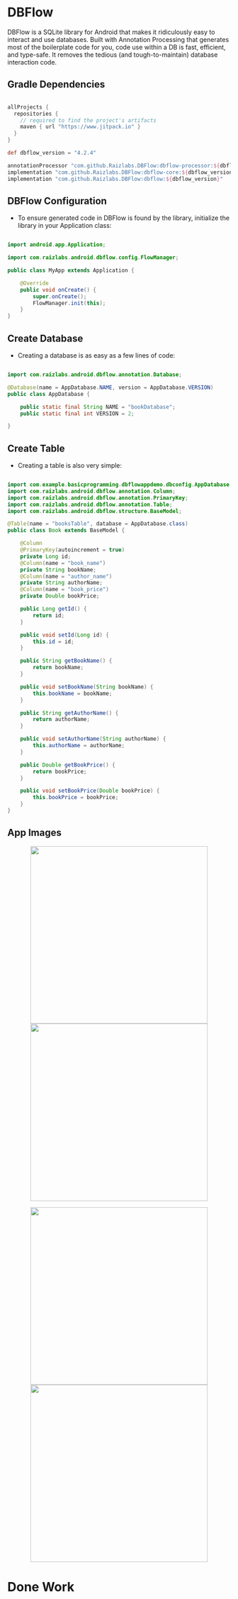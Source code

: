 # DBFlow
DBFlow is a SQLite library for Android that makes it ridiculously easy to interact and use databases. Built with Annotation Processing that generates most of the boilerplate code for you, code use within a DB is fast, efficient, and type-safe. It removes the tedious (and tough-to-maintain) database interaction code.

## Gradle Dependencies

```gradle

allProjects {
  repositories {
    // required to find the project's artifacts
    maven { url "https://www.jitpack.io" }
  }
}

def dbflow_version = "4.2.4"

annotationProcessor "com.github.Raizlabs.DBFlow:dbflow-processor:${dbflow_version}"
implementation "com.github.Raizlabs.DBFlow:dbflow-core:${dbflow_version}"
implementation "com.github.Raizlabs.DBFlow:dbflow:${dbflow_version}"

```

## DBFlow Configuration
* To ensure generated code in DBFlow is found by the library, initialize the library in your Application class:

```java

import android.app.Application;

import com.raizlabs.android.dbflow.config.FlowManager;

public class MyApp extends Application {

    @Override
    public void onCreate() {
        super.onCreate();
        FlowManager.init(this);
    }
}

```

## Create Database 
* Creating a database is as easy as a few lines of code:

```java

import com.raizlabs.android.dbflow.annotation.Database;

@Database(name = AppDatabase.NAME, version = AppDatabase.VERSION)
public class AppDatabase {

    public static final String NAME = "bookDatabase";
    public static final int VERSION = 2;

}

```

## Create Table
* Creating a table is also very simple:

```java 

import com.example.basicprogramming.dbflowappdemo.dbconfig.AppDatabase;
import com.raizlabs.android.dbflow.annotation.Column;
import com.raizlabs.android.dbflow.annotation.PrimaryKey;
import com.raizlabs.android.dbflow.annotation.Table;
import com.raizlabs.android.dbflow.structure.BaseModel;

@Table(name = "booksTable", database = AppDatabase.class)
public class Book extends BaseModel {

    @Column
    @PrimaryKey(autoincrement = true)
    private Long id;
    @Column(name = "book_name")
    private String bookName;
    @Column(name = "author_name")
    private String authorName;
    @Column(name = "book_price")
    private Double bookPrice;

    public Long getId() {
        return id;
    }

    public void setId(Long id) {
        this.id = id;
    }

    public String getBookName() {
        return bookName;
    }

    public void setBookName(String bookName) {
        this.bookName = bookName;
    }

    public String getAuthorName() {
        return authorName;
    }

    public void setAuthorName(String authorName) {
        this.authorName = authorName;
    }

    public Double getBookPrice() {
        return bookPrice;
    }

    public void setBookPrice(Double bookPrice) {
        this.bookPrice = bookPrice;
    }
}

```

## App Images

<p align="center">
  <img src="https://github.com/apppath/dbflowappdemo/blob/master/Screenshot_1537522723.png" width="400"/>
  <img src="https://github.com/apppath/dbflowappdemo/blob/master/Screenshot_1537522751.png" width="400"/>
</p>


<p align="center">
  <img src="https://github.com/apppath/dbflowappdemo/blob/master/Screenshot_1537522742.png" width="400"/>
  <img src="https://github.com/apppath/dbflowappdemo/blob/master/Screenshot_1537522735.png" width="400"/>
</p>

# Done Work
